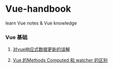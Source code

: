# Vue-handbook
learn Vue notes &amp; Vue knowledge

### Vue 基础
1. [对vue响应式数据更新的误解](https://github.com/xiaofuzi/deep-in-vue/issues/11)

2. [Vue 的Methods Computed 和 watcher 的区别 ](https://github.com/ClarenceC/Vue-handbook/issues/1)
